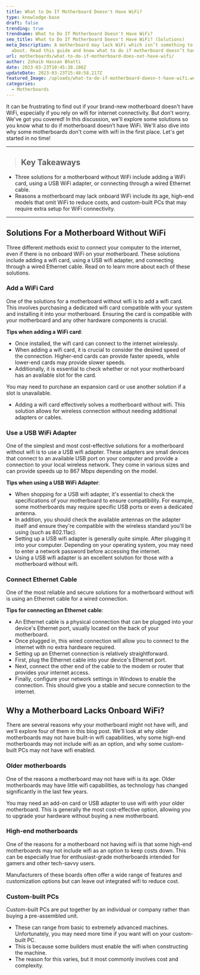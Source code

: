 ```yaml
---
title: What to Do If Motherboard Doesn't Have WiFi?
type: knowledge-base
draft: false
trending: true
trendname: What to Do If Motherboard Doesn't Have WiFi?
seo_title: What to Do If Motherboard Doesn't Have WiFi? (Solutions)
meta_Description: A motherboard may lack WiFi which isn’t something to panic
  about. Read this guide and know what to do if motherboard doesn’t have WiFi.
url: motherboards/what-to-do-if-motherboard-does-not-have-wifi/
author: Zohaib Hassan Bhatti
date: 2023-03-23T10:45:38.186Z
updateDate: 2023-03-23T15:48:58.217Z
featured_Image: /uploads/what-to-do-if-motherboard-doesn-t-have-wifi.webp
categories:
  - Motherboards
---
```

It can be frustrating to find out if your brand-new motherboard doesn't have WiFi, especially if you rely on wifi for internet connectivity. But don't worry. We've got you covered! In this discussion, we'll explore some solutions so you know what to do if motherboard doesn’t have WiFi. We'll also dive into why some motherboards don't come with wifi in the first place. Let's get started in no time!

- - -

> ## Key Takeaways

* Three solutions for a motherboard without WiFi include adding a WiFi card, using a USB WiFi adapter, or connecting through a wired Ethernet cable.
* Reasons a motherboard may lack onboard WiFi include its age, high-end models that omit WiFi to reduce costs, and custom-built PCs that may require extra setup for WiFi connectivity.

- - -

## Solutions For a Motherboard Without WiFi

Three different methods exist to connect your computer to the internet, even if there is no onboard WiFi on your motherboard. These solutions include adding a wifi card, using a USB wifi adapter, and connecting through a wired Ethernet cable. Read on to learn more about each of these solutions.

### Add a WiFi Card

One of the solutions for a motherboard without wifi is to add a wifi card. This involves purchasing a dedicated wifi card compatible with your system and installing it into your motherboard. Ensuring the card is compatible with your motherboard and any other hardware components is crucial.

**Tips when adding a WiFi card**:

* Once installed, the wifi card can connect to the internet wirelessly.
* When adding a wifi card, it is crucial to consider the desired speed of the connection. Higher-end cards can provide faster speeds, while lower-end cards may provide slower speeds.
* Additionally, it is essential to check whether or not your motherboard has an available slot for the card.

You may need to purchase an expansion card or use another solution if a slot is unavailable.

* Adding a wifi card effectively solves a motherboard without wifi. This solution allows for wireless connection without needing additional adapters or cables. 

### Use a USB WiFi Adapter

One of the simplest and most cost-effective solutions for a motherboard without wifi is to use a USB wifi adapter. These adapters are small devices that connect to an available USB port on your computer and provide a connection to your local wireless network. They come in various sizes and can provide speeds up to 867 Mbps depending on the model.

**Tips when using a USB WiFi Adapter**:

* When shopping for a USB wifi adapter, it's essential to check the specifications of your motherboard to ensure compatibility. For example, some motherboards may require specific USB ports or even a dedicated antenna.
* In addition, you should check the available antennas on the adapter itself and ensure they're compatible with the wireless standard you'll be using (such as 802.11ac).
* Setting up a USB wifi adapter is generally quite simple. After plugging it into your computer. Depending on your operating system, you may need to enter a network password before accessing the internet.
* Using a USB wifi adapter is an excellent solution for those with a motherboard without wifi.

### Connect Ethernet Cable

One of the most reliable and secure solutions for a motherboard without wifi is using an Ethernet cable for a wired connection.

**Tips for connecting an Ethernet cable**:

* An Ethernet cable is a physical connection that can be plugged into your device's Ethernet port, usually located on the back of your motherboard. 
* Once plugged in, this wired connection will allow you to connect to the internet with no extra hardware required.
* Setting up an Ethernet connection is relatively straightforward. 
* First, plug the Ethernet cable into your device's Ethernet port. 
* Next, connect the other end of the cable to the modem or router that provides your internet access.
* Finally, configure your network settings in Windows to enable the connection. This should give you a stable and secure connection to the internet.

## Why a Motherboard Lacks Onboard WiFi?

There are several reasons why your motherboard might not have wifi, and we'll explore four of them in this blog post. We'll look at why older motherboards may not have built-in wifi capabilities, why some high-end motherboards may not include wifi as an option, and why some custom-built PCs may not have wifi enabled.

### Older motherboards

One of the reasons a motherboard may not have wifi is its age. Older motherboards may have little wifi capabilities, as technology has changed significantly in the last few years.

You may need an add-on card or USB adapter to use wifi with your older motherboard. This is generally the most cost-effective option, allowing you to upgrade your hardware without buying a new motherboard.

### High-end motherboards

One of the reasons for a motherboard not having wifi is that some high-end motherboards may not include wifi as an option to keep costs down. This can be especially true for enthusiast-grade motherboards intended for gamers and other tech-savvy users.

Manufacturers of these boards often offer a wide range of features and customization options but can leave out integrated wifi to reduce cost.

### Custom-built PCs

Custom-built PCs are put together by an individual or company rather than buying a pre-assembled unit.

* These can range from basic to extremely advanced machines. Unfortunately, you may need more time if you want wifi on your custom-built PC.
* This is because some builders must enable the wifi when constructing the machine.
* The reason for this varies, but it most commonly involves cost and complexity.